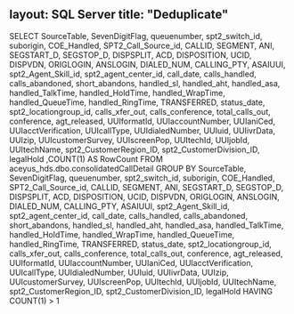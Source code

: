 layout: SQL Server
title: "Deduplicate"
---
SELECT SourceTable, SevenDigitFlag, queuenumber, spt2_switch_id, suborigin, COE_Handled, SPT2_Call_Source_id, CALLID, SEGMENT, ANI, SEGSTART_D, SEGSTOP_D, DISPSPLIT, ACD, DISPOSITION, UCID, DISPVDN, ORIGLOGIN, ANSLOGIN, DIALED_NUM, CALLING_PTY, ASAIUUI, spt2_Agent_Skill_id, spt2_agent_center_id, call_date, calls_handled, calls_abandoned, short_abandons, handled_sl, handled_aht, handled_asa, handled_TalkTime, handled_HoldTime, handled_WrapTime, handled_QueueTime, handled_RingTime, TRANSFERRED, status_date, spt2_locationgroup_id, calls_xfer_out, calls_conference, total_calls_out, conference, agt_released, UUIformatId, UUIaccountNumber, UUIaniCed, UUIacctVerification, UUIcallType, UUIdialedNumber, UUIuid, UUIivrData, UUIzip, UUIcustomerSurvey, UUIscreenPop, UUItechId, UUIjobId, UUItechName, spt2_CustomerRegion_ID, spt2_CustomerDivision_ID, legalHold
,COUNT(1) AS RowCount
FROM aceyus_hds.dbo.consolidatedCallDetail
GROUP BY SourceTable, SevenDigitFlag, queuenumber, spt2_switch_id, suborigin, COE_Handled, SPT2_Call_Source_id, CALLID, SEGMENT, ANI, SEGSTART_D, SEGSTOP_D, DISPSPLIT, ACD, DISPOSITION, UCID, DISPVDN, ORIGLOGIN, ANSLOGIN, DIALED_NUM, CALLING_PTY, ASAIUUI, spt2_Agent_Skill_id, spt2_agent_center_id, call_date, calls_handled, calls_abandoned, short_abandons, handled_sl, handled_aht, handled_asa, handled_TalkTime, handled_HoldTime, handled_WrapTime, handled_QueueTime, handled_RingTime, TRANSFERRED, status_date, spt2_locationgroup_id, calls_xfer_out, calls_conference, total_calls_out, conference, agt_released, UUIformatId, UUIaccountNumber, UUIaniCed, UUIacctVerification, UUIcallType, UUIdialedNumber, UUIuid, UUIivrData, UUIzip, UUIcustomerSurvey, UUIscreenPop, UUItechId, UUIjobId, UUItechName, spt2_CustomerRegion_ID, spt2_CustomerDivision_ID, legalHold
HAVING COUNT(1) > 1

